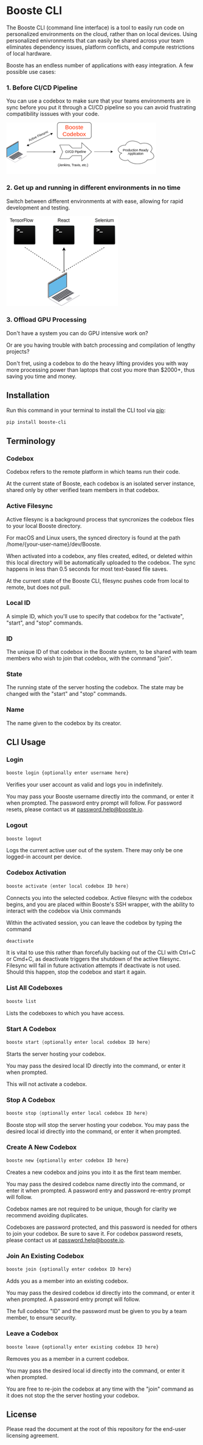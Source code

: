 # Booste CLI 
The Booste CLI (command line interface) is a tool to easily run code on personalized environments on the cloud, rather than on local devices.
Using personalized enivronments that can easily be shared across your team eliminates dependency issues, platform conflicts, and compute restrictions of local hardware.

Booste has an endless number of applications with easy integration.
A few possible use cases: 

### 1. Before CI/CD Pipeline

You can use a codebox to make sure that your teams environments are in sync before you put it through a CI/CD pipeline
so you can avoid frustrating compatibility isssues with your code.

![Diagram](diagrams/.Pre_CI_CD.png)

### 2. Get up and running in different environments in no time

Switch between different environments at with ease, allowing for rapid development and testing.

![Diagram](diagrams/env_change.png)

### 3. Offload GPU Processing

Don't have a system you can do GPU intensive work on? 

Or are you having trouble with batch processing and compilation of lengthy projects?

Don't fret, using a codebox to do the heavy lifting provides you with way more processing power
than laptops that cost you more than $2000+, thus saving you time and money.

## Installation

Run this command in your terminal to install the CLI tool via [pip](https://pip.pypa.io/en/stable/):
```bash
pip install booste-cli
```

## Terminology 

### Codebox
Codebox refers to the remote platform in which teams run their code.

At the current state of Booste, each codebox is an isolated server instance, shared only by other verified team members in that codebox.

### Active Filesync
Active filesync is a background process that syncronizes the codebox files to your local Booste directory.

For macOS and Linux users, the synced directory is found at the path /home/{your-user-name}/dev/Booste.

When activated into a codebox, any files created, edited, or deleted within this local directory will be automatically uploaded to the codebox. The sync happens in less than 0.5 seconds for most text-based file saves.

At the current state of the Booste CLI, filesync pushes code from local to remote, but does not pull.

### Local ID 
A simple ID, which you'll use to specify that codebox for the "activate", "start", and "stop" commands.
### ID 
The unique ID of that codebox in the Booste system, to be shared with team members who wish to join that codebox, with the command "join".
### State 
The running state of the server hosting the codebox. The state may be changed with the "start" and "stop" commands.
### Name 
The name given to the codebox by its creator.

## CLI Usage

### Login
```bash
booste login {optionally enter username here}
```
Verifies your user account as valid and logs you in indefinitely.

You may pass your Booste username directly into the command, or enter it when prompted. The password entry prompt will follow. For password resets, please contact us at password.help@booste.io.

### Logout
```C
booste logout
```
Logs the current active user out of the system. There may only be one logged-in account per device.

### Codebox Activation

```C
booste activate {enter local codebox ID here}
```

Connects you into the selected codebox. Active filesync with the codebox begins, and you are placed within Booste's SSH wrapper, with the ability to interact with the codebox via Unix commands

Within the activated session, you can leave the codebox by typing the command
```bash
deactivate
```

It is vital to use this rather than forcefully backing out of the CLI  with Ctrl+C or Cmd+C, as deactivate triggers the shutdown of the active filesync. Filesync will fail in future activation attempts if deactivate is not used. Should this happen, stop the codebox and start it again.

### List All Codeboxes

```bash
booste list
```
Lists the codeboxes to which you have access.

### Start A Codebox

```C
booste start {optionally enter local codebox ID here}
```
Starts the server hosting your codebox.

You may pass the desired local ID directly into the command, or enter it when prompted.

This will not activate a codebox.

### Stop A Codebox

```C
booste stop {optionally enter local codebox ID here}
```
Booste stop will stop the server hosting your codebox.
You may pass the desired local id directly into the command, or enter it when prompted.

### Create A New Codebox

```bash
booste new {optionally enter codebox ID here}
```
Creates a new codebox and joins you into it as the first team member.

You may pass the desired codebox name directly into the command, or enter it when prompted. A password entry and password re-entry prompt will follow.

Codebox names are not required to be unique, though for clarity we recommend avoiding duplicates.

Codeboxes are password protected, and this password is needed for others to join your codebox. Be sure to save it. For codebox password resets, please contact us at password.help@booste.io.

### Join An Existing Codebox

```bash
booste join {optionally enter codebox ID here}
```
Adds you as a member into an existing codebox.

You may pass the desired codebox id directly into the command, or enter it when prompted. A password entry prompt will follow.

The full codebox "ID" and the password must be given to you by a team member, to ensure security.

### Leave a Codebox

```bash
booste leave {optionally enter existing codebox ID here}
```
Removes you as a member in a current codebox.

You may pass the desired local id directly into the command, or enter it when prompted.

You are free to re-join the codebox at any time with the "join" command as it does not stop the the server hosting your codebox.

## License 

Please read the document at the root of this repository for the end-user licensing agreement.
